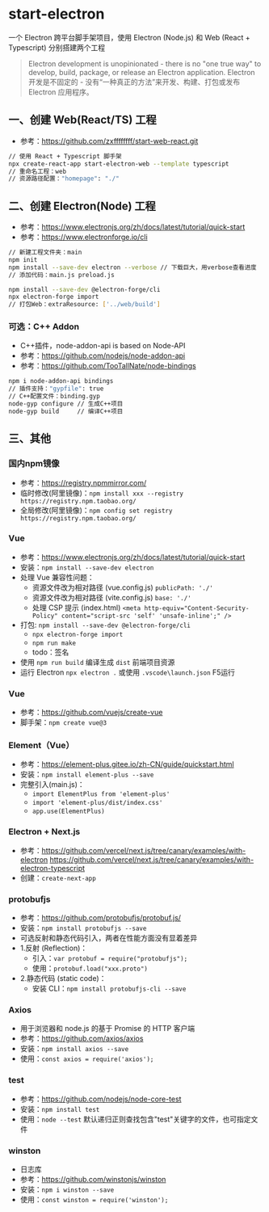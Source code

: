 # start-electron
 一个 Electron 跨平台脚手架项目，使用 Electron (Node.js) 和 Web (React + Typescript) 分别搭建两个工程

> Electron development is unopinionated - there is no "one true way" to develop, build, package, or release an Electron application.
> Electron 开发是不固定的 - 没有“一种真正的方法”来开发、构建、打包或发布 Electron 应用程序。


## 一、创建 Web(React/TS) 工程
- 参考：https://github.com/zxffffffff/start-web-react.git
```bash
// 使用 React + Typescript 脚手架
npx create-react-app start-electron-web --template typescript
// 重命名工程：web
// 资源路径配置："homepage": "./"
```


## 二、创建 Electron(Node) 工程
- 参考：https://www.electronjs.org/zh/docs/latest/tutorial/quick-start
- 参考：https://www.electronforge.io/cli
```bash
// 新建工程文件夹：main
npm init
npm install --save-dev electron --verbose // 下载巨大，用verbose查看进度
// 添加代码：main.js preload.js

npm install --save-dev @electron-forge/cli
npx electron-forge import
// 打包Web：extraResource: ['../web/build']
```

### 可选：C++ Addon
- C++插件，node-addon-api is based on Node-API
- 参考：https://github.com/nodejs/node-addon-api
- 参考：https://github.com/TooTallNate/node-bindings
```bash
npm i node-addon-api bindings
// 插件支持："gypfile": true
// C++配置文件：binding.gyp
node-gyp configure // 生成C++项目
node-gyp build     // 编译C++项目
```


## 三、其他

### 国内npm镜像
- 参考：https://registry.npmmirror.com/
- 临时修改(阿里镜像)：`npm install xxx --registry https://registry.npm.taobao.org/`
- 全局修改(阿里镜像)：`npm config set registry https://registry.npm.taobao.org/`

### Vue
- 参考：https://www.electronjs.org/zh/docs/latest/tutorial/quick-start
- 安装：`npm install --save-dev electron`
- 处理 Vue 兼容性问题：
  - 资源文件改为相对路径 (vue.config.js) `publicPath: './'`
  - 资源文件改为相对路径 (vite.config.js) `base: './'`
  - 处理 CSP 提示 (index.html) `<meta http-equiv="Content-Security-Policy" content="script-src 'self' 'unsafe-inline';" />`
- 打包: `npm install --save-dev @electron-forge/cli`
  - `npx electron-forge import`
  - `npm run make`
  - todo：签名
- 使用 `npm run build` 编译生成 `dist` 前端项目资源
- 运行 Electron `npx electron .` 或使用 `.vscode\launch.json` F5运行

### Vue
- 参考：https://github.com/vuejs/create-vue
- 脚手架：`npm create vue@3`

### Element（Vue）
- 参考：https://element-plus.gitee.io/zh-CN/guide/quickstart.html
- 安装：`npm install element-plus --save`
- 完整引入(main.js)：
  - `import ElementPlus from 'element-plus'`
  - `import 'element-plus/dist/index.css'`
  - `app.use(ElementPlus)`

### Electron + Next.js
- 参考：https://github.com/vercel/next.js/tree/canary/examples/with-electron
https://github.com/vercel/next.js/tree/canary/examples/with-electron-typescript
- 创建：`create-next-app`

### protobufjs
- 参考：https://github.com/protobufjs/protobuf.js/
- 安装：`npm install protobufjs --save` 
- 可选反射和静态代码引入，两者在性能方面没有显着差异
- 1.反射 (Reflection)：
  - 引入：`var protobuf = require("protobufjs");` 
   - 使用：`protobuf.load("xxx.proto")`
- 2.静态代码 (static code)：
  - 安装 CLI：`npm install protobufjs-cli --save`

### Axios
- 用于浏览器和 node.js 的基于 Promise 的 HTTP 客户端
- 参考：https://github.com/axios/axios
- 安装：`npm install axios --save`
- 使用：`const axios = require('axios');` 

### test
- 参考：https://github.com/nodejs/node-core-test
- 安装：`npm install test`
- 使用：`node --test` 默认递归正则查找包含"test"关键字的文件，也可指定文件

### winston
- 日志库
- 参考：https://github.com/winstonjs/winston
- 安装：`npm i winston --save`
- 使用：`const winston = require('winston');` 
